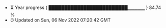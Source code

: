 - ⏳ Year progress { █████████████████████████▁▁▁▁▁ } 84.74 %
- ⏰ Updated on Sun, 06 Nov 2022 07:20:42 GMT

